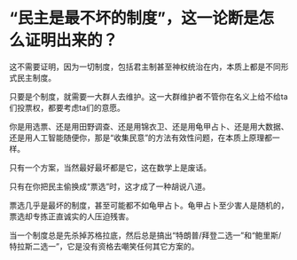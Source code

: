 # “民主是最不坏的制度”，这一论断是怎么证明出来的？

这不需要证明，因为一切制度，包括君主制甚至神权统治在内，本质上都是不同形式民主制度。

只要是个制度，就需要一大群人去维护。这一大群维护者不管你在名义上给不给ta们投票权，都要考虑ta们的意愿。

你是用选票、还是用田野调查、还是用锦衣卫、还是用龟甲占卜、还是用大数据、还是用人工智能随便你，那是“收集民意”的方法有效性问题，在本质上原理都一样。

只有一个方案，当然最好最坏都是它，这在数学上是废话。

只有在你把民主偷换成“票选”时，这才成了一种胡说八道。

票选几乎是最坏的制度，甚至可能都不如龟甲占卜。龟甲占卜至少害人是随机的，票选却专拣正直诚实的人压迫残害。

当一个制度总是先杀掉苏格拉底，然后总是搞出“特朗普/拜登二选一”和“鲍里斯/特拉斯二选一”，它是没有资格去嘲笑任何其它方案的。

